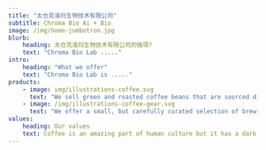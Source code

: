 ```yaml
---
title: "太仓克洛玛生物技术有限公司"
subtitle: Chroma Bio Ai + Bio
image: /img/home-jumbotron.jpg
blurb:
    heading: 太仓克洛玛生物技术有限公司的強項?
    text: "Chroma Bio Lab ....."
intro:
    heading: "What we offer"
    text: "Chroma Bio Lab is ....."
products:
    - image: img/illustrations-coffee.svg
      text: "We sell green and roasted coffee beans that are sourced directly from independent farmers and farm cooperatives. We’re proud to offer a variety of coffee beans grown with great care for the environment and local communities. Check our post or contact us directly for current availability."
    - image: /img/illustrations-coffee-gear.svg
      text: "We offer a small, but carefully curated selection of brewing gear and tools for every taste and experience level. No matter if you roast your own beans or just bought your first french press, you’ll find a gadget to fall in love with in our shop."
values:
    heading: Our values
    text: Coffee is an amazing part of human culture but it has a dark side too – one of colonialism and mindless abuse of natural resources and human lives. We want to turn this around and return the coffee trade to the drink’s exhilarating, empowering and unifying nature.
---
```


